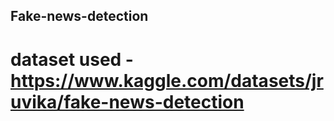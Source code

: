 ## Fake-news-detection
# dataset used - https://www.kaggle.com/datasets/jruvika/fake-news-detection

